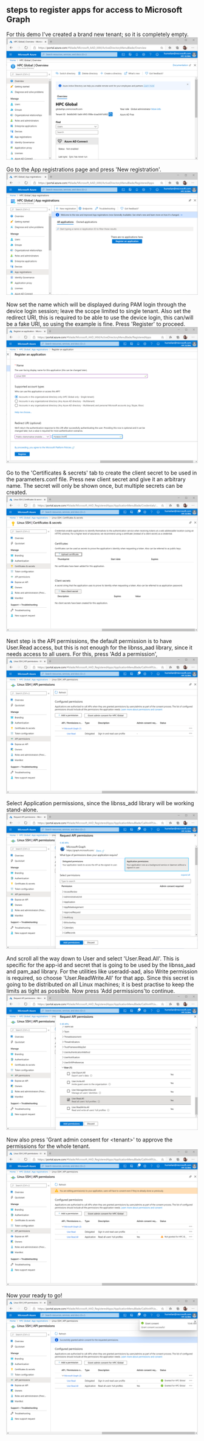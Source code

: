 ## steps to register apps for access to Microsoft Graph

For this demo I've created a brand new tenant; so it is completely empty. 
![apps](screenshots/new-aad-tenant.png)

Go to the App registrations page and press 'New registration'.
![apps](screenshots/new-app-registration.png)

Now set the name which will be displayed during PAM login through the device login session; leave the scope limited to single tenant.
Also set the redirect URI, this is required to be able to use the device login, this can/will be a fake URI, so using the example is fine.
Press 'Register' to proceed. 
![apps](screenshots/app-registration.png)

Go to the 'Certificates & secrets' tab to create the client secret to be used in the parameters.conf file. Press new client secret and give it an arbitrary name. 
The secret will only be shown once, but multiple secrets can be created.
![apps](screenshots/new-client-secret.png)

Next step is the API permissions, the default permission is to have User.Read access, but this is not enough for the libnss_aad library, since it needs access to all users. For this,
press 'Add a permission',
![apps](screenshots/app-permission.png)

Select Application permissions, since the libnss_add library will be working stand-alone.
![apps](screenshots/app-permission-daemon.png)

And scroll all the way down to User and select 'User.Read.All'. This is specific for the app-id and secret that is going to be used by the libnss_aad and pam_aad library.
For the utilities like useradd-aad, also Write permission is required, so choose 'User.ReadWrite.All' for that app. Since this secret is going to be distributed on all Linux machines;
it is best practise to keep the limits as tight as possible. Now press 'Add permissions'to continue.
![apps](screenshots/app-permission-user-read-all.png)

Now also press 'Grant admin consent for \<tenant\>' to approve the permissions for the whole tenant. 
![apps](screenshots/app-permission-consent.png)

Now your ready to go!
![apps](screenshots/app-permission-consent-granted.png)

